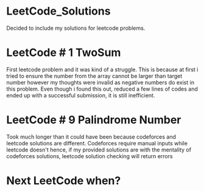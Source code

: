 # LeetCode_Solutions
Decided to include my solutions for leetcode problems.

# LeetCode # 1 TwoSum

First leetcode problem and it was kind of a struggle. This is because at first i tried to ensure the number from the array cannot be larger than target number however my thoughts were invalid as negative numbers do exist in this problem. Even though i found this out, reduced a few lines of codes and ended up with a successful submission, it is still inefficient.

# LeetCode # 9 Palindrome Number

Took much longer than it could have been because codeforces and leetcode solutions are different. Codeforces require manual inputs while leetcode doesn't hence, if my provided solutions are with the mentality of codeforces solutions, leetcode solution checking will return errors

# Next LeetCode when?
